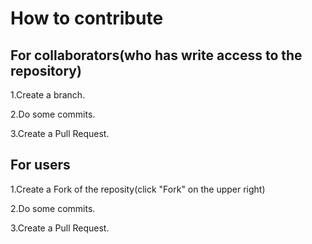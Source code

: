 # How to contribute 
## For collaborators(who has write access to the repository) 
1.Create a branch. 

2.Do some commits. 

3.Create a Pull Request. 

## For users
1.Create a Fork of the reposity(click "Fork" on the upper right) 

2.Do some commits. 

3.Create a Pull Request. 
